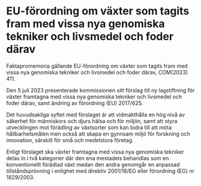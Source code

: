# EU-förordning om växter som tagits fram med vissa nya genomiska tekniker och livsmedel och foder därav

Faktapromemoria gällande EU-förordning om växter som tagits fram med vissa nya genomiska tekniker och livsmedel och foder därav, COM(2023) 411.

Den 5 juli 2023 presenterade kommissionen sitt förslag till ny lagstiftning för
växter framtagna med vissa nya genomiska tekniker och livsmedel och foder
därav, samt ändring av förordning (EU) 2017/625.

Det huvudsakliga syftet med förslaget är att vidmakthålla en hög nivå av
säkerhet för människors och djurs hälsa och för miljön, samt att styra
utvecklingen mot förädling av växtsorter som kan bidra till att möta
hållbarhetsmålen men också att skapa en gynnsam miljö för forskning och
innovation, särskilt för små och medelstora företag.

Enligt förslaget ska växter framtagna med vissa nya genomiska tekniker
delas in i två kategorier där den ena mestadels behandlas som en
konventionellt förädlad växt medan den andra genomgår en anpassad
tillståndsprövning i enlighet med direktiv 2001/18/EG eller förordning (EG)
nr 1829/2003.
